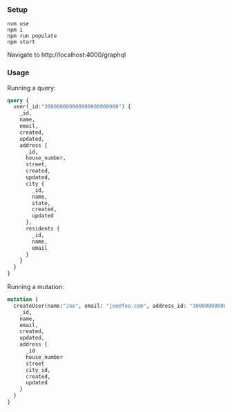 ### Setup

```
nvm use
npm i
npm run populate
npm start
```

Navigate to http://localhost:4000/graphql

### Usage

Running a query:

```graphql
query {
  user(_id:"300000000000000000000000") {
    _id,
    name,
    email,
    created,
    updated,
    address {
      _id,
      house_number,
      street,
      created,
      updated,
      city {
        _id,
        name,
        state,
        created,
        updated
      },
      residents {
        _id,
        name,
        email
      }
    }
  }
}
```

Running a mutation:

```graphql
mutation {
  createUser(name:"Joe", email: "joe@foo.com", address_id: "300000000000000000000003") {
    _id,
    name,
    email,
    created,
    updated,
    address {
      _id
      house_number
      street
      city_id,
      created,
      updated
    }
  }
}
```
